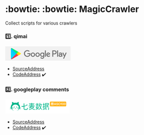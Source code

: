 # :bowtie: :bowtie: MagicCrawler

Collect scripts for various crawlers

### :one:. qimai 
![googleplay](https://github.com/hanqiulun/MagicCrawler/blob/master/static/googleplay.png)
- [SourceAddress](https://www.qimai.cn/)
- [CodeAddress](https://github.com/hanqiulun/MagicCrawler/blob/master/qimai_spider.py) :heavy_check_mark: 

### :two:. googleplay comments 
![qimai](https://github.com/hanqiulun/MagicCrawler/blob/master/static/qimai.png)
- [SourceAddress](https://www.qimai.cn/)
- [CodeAddress](https://github.com/hanqiulun/MagicCrawler/blob/master/qimai_spider.py) :heavy_check_mark: 
